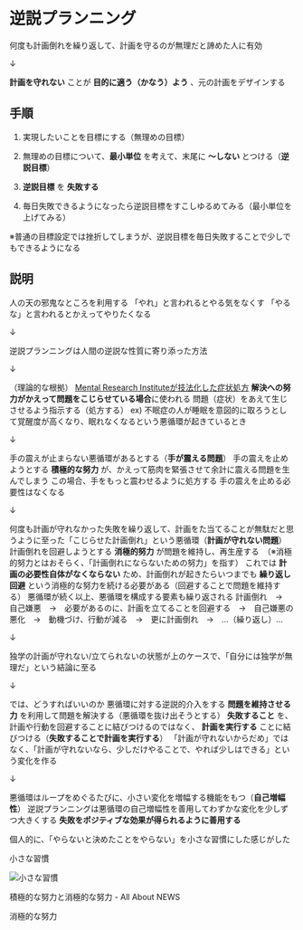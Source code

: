 # 逆説プランニング
何度も計画倒れを繰り返して、計画を守るのが無理だと諦めた人に有効

↓

**計画を守れない** ことが **目的に適う（かなう）よう** 、元の計画をデザインする

## 手順
1. 実現したいことを目標にする（無理めの目標）

2. 無理めの目標について、**最小単位** を考えて、末尾に **〜しない** とつける（**逆説目標**）

3. **逆説目標** を **失敗する**

4. 毎日失敗できるようになったら逆説目標をすこしゆるめてみる（最小単位を上げてみる）

※普通の目標設定では挫折してしまうが、逆説目標を毎日失敗することで少しでもできるようになる

## 説明
人の天の邪鬼なところを利用する
「やれ」と言われるとやる気をなくす
「やるな」と言われるとかえってやりたくなる

↓

逆説プランニングは人間の逆説な性質に寄り添った方法

↓

（理論的な根拠）
[Mental Research Instituteが技法化した症状処方](https://mri.org/)
**解決への努力がかえって問題をこじらせている場合**に使われる
問題（症状）をあえて生じさせるよう指示する（処方する）
ex) 不眠症の人が睡眠を意図的に取ろうとして覚醒度が高くなり、眠れなくなるという悪循環が起きているとき

↓

手の震えが止まらない悪循環があるとする（**手が震える問題**）
手の震えを止めようとする **積極的な努力** が、かえって筋肉を緊張させて余計に震える問題を生んでしまう
この場合、手をもっと震わせるように処方する
手の震えを止める必要性はなくなる

↓

何度も計画が守れなかった失敗を繰り返して、計画をた当てることが無駄だと思うように至った「こじらせた計画倒れ」という悪循環（**計画が守れない問題**）
計画倒れを回避しようとする **消極的努力** が問題を維持し、再生産する　（※消極的努力とはおそらく、「計画倒れにならないための努力」を指す）
これでは **計画の必要性自体がなくならない** ため、計画倒れが起きたらいつまでも **繰り返し回避** という消極的な努力を続ける必要がある（回避することで問題を維持する）
悪循環が続く以上、悪循環を構成する要素も繰り返される
計画倒れ　→　自己嫌悪　→　必要があるのに、計画を立てることを回避する　→　自己嫌悪の悪化　→　動機づけ、行動が減る　→　更に計画倒れ　→　…（繰り返し）…

↓

独学の計画が守れない/立てられないの状態が上のケースで、「自分には独学が無理だ」という結論に至る

↓

では、どうすればいいのか
悪循環に対する逆説的介入をする
**問題を維持させる力** を利用して問題を解決する（悪循環を抜け出そうとする）
**失敗すること** を、計画や行動を回避することに結びつけるのではなく、 **計画を実行する** ことに結びつける（**失敗することで計画を実行する**）
「計画が守れないからだめ」ではなく、「計画が守れないなら、少しだけやることで、やれば少しはできる」という変化を作る

↓

悪循環はループをめぐるたびに、小さい変化を増幅する機能をもつ（**自己増幅性**）
逆説プランニングは悪循環の自己増幅性を善用してわずかな変化を少しずつ大きくする
**失敗をポジティブな効果が得られるように善用する**



個人的に、「やらないと決めたことをやらない」を小さな習慣にした感じがした

小さな習慣

<a target="_blank"><img src="https://m.media-amazon.com/images/I/41-SgavV5cL.jpg" alt="小さな習慣"></a>

<a src="https://news.allabout.co.jp/articles/d/66283/" target="_blank">積極的な努力と消極的な努力 - All About NEWS</a>

<a src="https://www.google.com/search?q=消極的な努力" target="_blank">消極的な努力</a>
